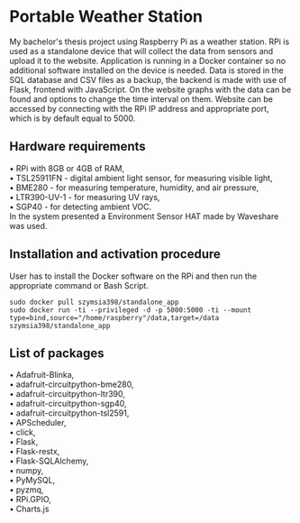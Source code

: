 # Portable Weather Station
My bachelor's thesis project using Raspberry Pi as a weather station.  RPi is used as a standalone device that will collect the data from sensors and upload it to the website. Application is running in a Docker container so no additional software installed on the device is needed. Data is stored in the SQL database and CSV files as a backup, the backend is made with use of Flask, frontend with JavaScript. On the website graphs with the data can be found and options to change the time interval on them. Website can be accessed by connecting with the RPi IP address and appropriate port, which is by default equal to 5000.

## Hardware requirements
• RPi with 8GB or 4GB of RAM, <br />
• TSL25911FN - digital ambient light sensor, for measuring visible light, <br />
• BME280 - for measuring temperature, humidity, and air pressure, <br />
• LTR390-UV-1 - for measuring UV rays, <br />
• SGP40 - for detecting ambient VOC. <br />
In the system presented a Environment Sensor HAT made by Waveshare was used. <br />

## Installation and activation procedure
User has to install the Docker software on the RPi and then run the appropriate command or Bash Script.
```
sudo docker pull szymsia398/standalone_app
sudo docker run -ti --privileged -d -p 5000:5000 -ti --mount type=bind,source="/home/raspberry"/data,target=/data szymsia398/standalone_app
```

## List of packages
• Adafruit-Blinka, <br />
• adafruit-circuitpython-bme280, <br />
• adafruit-circuitpython-ltr390, <br />
• adafruit-circuitpython-sgp40, <br /> 
• adafruit-circuitpython-tsl2591, <br />
• APScheduler, <br />
• click, <br />
• Flask, <br />
• Flask-restx, <br />
• Flask-SQLAlchemy, <br />
• numpy, <br />
• PyMySQL, <br />
• pyzmq, <br />
• RPi.GPIO, <br />
• Charts.js
